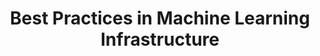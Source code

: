 ---
title: 'Best Practices in Machine Learning Infrastructure' 
acronym: BPMLI
type: GL - Tier 2
webpage: 'https://algorithmia.com/blog/best-practices-in-machine-learning-infrastructure' 
---